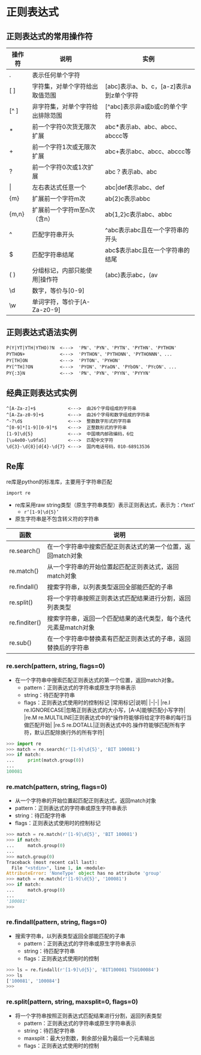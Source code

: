 # 正则表达式

##  正则表达式的常用操作符
|操作符|说明|实例|
|-|-|-|
|.|表示任何单个字符| |
|[ ]|字符集，对单个字符给出取值范围|[abc]表示a、b、c，[a-z]表示a到z单个字符|
|[^ ]|非字符集，对单个字符给出排除范围|[^abc]表示非a或b或c的单个字符|
|*|前一个字符0次货无限次扩展|abc*表示ab、abc、abcc、abccc等|
|+|前一个字符1次或无限次扩展|abc+表示abc、abcc、abccc等|
|?|前一个字符0次或1次扩展|abc？表示ab、abc|
|\||左右表达式任意一个|abc\|def表示abc、def|
|{m}|扩展前一个字符m次|ab{2}c表示abbc|
|{m,n}|扩展前一个字符m至n次（含n）|ab{1,2}c表示abc、abbc|
|^|匹配字符串开头|^abc表示abc且在一个字符串的开头|
|$|匹配字符串结尾|abc$表示abc且在一个字符串的结尾|
|( )|分组标记，内部只能使用\|操作符|(abc)表示abc，(av|def)表示abc、def|
|\d|数字，等价与[0-9]| |
|\w|单词字符，等价于[A-Za-z0-9]| |

 
## 正则表达式语法实例
```
P(Y|YT|YTH|YTHO)?N  <--->  'PN'、'PYN'、'PYTN'、'PYTHN'、'PYTHON'
PYTHON+             <--->  'PYTHON'、'PYTHONN'、'PYTHONNN'、...
PY[TH]ON            <--->  'PYTON'、'PYHON'
PY[^TH]?ON          <--->  'PYON'、'PYaON'、'PYbON'、'PYcON'、...
PY{:3}N             <--->  'PN'、'PYN'、'PYYN'、'PYYYN'
```

## 经典正则表达式实例
```
^[A-Za-z]+$            <--->  由26个字母组成的字符串
^[A-Za-z0-9]+$         <--->  由26个字母和数字组成的字符串
^-?\d$                 <--->  整数数字形式的字符串
^[0-9]*[1-9][0-9]*$    <--->  正整数形式的字符串
[1-9]\d{5}             <--->  中国境内邮政编码，6位
[\u4e00-\u9fa5]        <--->  匹配中文字符
\d{3}-\d{8}|d{4}-\d{7} <--->  国内电话号码，010-68913536
```

## Re库

re库是python的标准库，主要用于字符串匹配
```
import re
```

+ re库采用raw string类型（原生字符串类型）表示正则表达式，表示为：r‘text’
  + `r‘[1-9]\d{5}’` 
+ 原生字符串是不包含转义符的字符串

|函数|说明|
|-|-|
|re.search()|在一个字符串中搜索匹配正则表达式的第一个位置，返回match对象|
|re.match()|从一个字符串的开始位置起匹配正则表达式，返回match对象|
|re.findall()|搜索字符串，以列表类型返回全部能匹配的子串|
|re.split()|将一个字符串按照正则表达式匹配结果进行分割，返回列表类型|
|re.finditer()|搜索字符串，返回一个匹配结果的迭代类型，每个迭代元素是match对象|
|re.sub()|在一个字符串中替换素有匹配正则表达式的子串，返回替换后的字符串|


### re.serch(pattern, string, flags=0)
+ 在一个字符串中搜索匹配正则表达式的第一个位置，返回match对象。
  + pattern：正则表达式的字符串或原生字符串表示
  + string：待匹配字符串
  + flags：正则表达式使用时的控制标记
     |常用标记|说明|
     |-|-|
     |re.I re.IGNORECASE|忽略正则表达式的大小写，[A-A]能够匹配小写字符|
     |re.M re.MULTILINE|正则表达式中的^操作符能够将给定字符串的每行当做匹配开始|
     |re.S re.DOTALL|正则表达式中的.操作符能够匹配所有字符，默认匹配除换行外的所有字符|

```python
>>> import re
>>> match = re.search(r'[1-9]\d{5}', 'BIT 100081')
>>> if match:
...     print(match.group(0))
...
100081
```

### re.match(pattern, string, flags=0)
 + 从一个字符串的开始位置起匹配正则表达式，返回match对象
  + pattern：正则表达式的字符串或原生字符串表示
  + string：待匹配字符串
  + flags：正则表达式使用时的控制标记

```python
>>> match = re.match(r'[1-9]\d{5}', 'BIT 100081')
>>> if match:
...     match.group(0)
...
>>> match.group(0)
Traceback (most recent call last):
  File "<stdin>", line 1, in <module>
AttributeError: 'NoneType' object has no attribute 'group'
>>> match = re.match(r'[1-9]\d{5}', '100081')
>>> if match:
...     match.group(0)
...
'100081'
>>>
```

### re.findall(pattern, string, flags=0)
+ 搜索字符串，以列表类型返回全部能匹配的子串
  + pattern：正则表达式的字符串或原生字符串表示
  + string：待匹配字符串
  + flags：正则表达式使用时的控制
```python
>>> ls = re.findall(r'[1-9]\d{5}', 'BIT100081 TSU100084')
>>> ls
['100081', '100084']
>>>
```

### re.split(pattern, string, maxsplit=0, flags=0)
+ 将一个字符串按照正则表达式匹配结果进行分割，返回列表类型
  + pattern：正则表达式的字符串或原生字符串表示
  + string：待匹配字符串
  + maxsplit：最大分割数，剩余部分最为最后一个元素输出
  + flags：正则表达式使用时的控制











